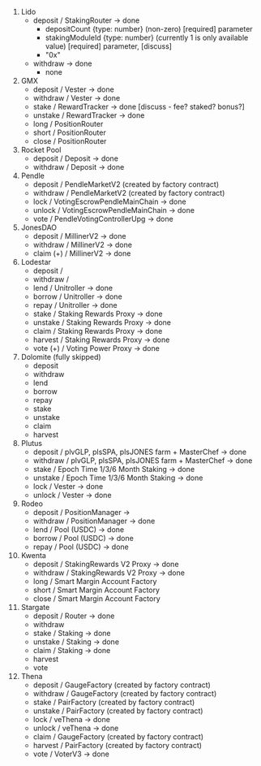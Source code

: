 1. Lido
   - deposit / StakingRouter -> done
     - depositCount {type: number} (non-zero) [required] parameter
     - stakingModuleId {type: number} (currently 1 is only available value) [required] parameter, [discuss]
     - "0x"
   - withdraw -> done
     - none
2. GMX
   - deposit / Vester -> done
   - withdraw / Vester -> done
   - stake / RewardTracker -> done [discuss - fee? staked? bonus?]
   - unstake / RewardTracker -> done
   - long / PositionRouter
   - short / PositionRouter
   - close / PositionRouter
3. Rocket Pool
   - deposit / Deposit -> done
   - withdraw / Deposit -> done
4. Pendle
   - deposit / PendleMarketV2 (created by factory contract)
   - withdraw / PendleMarketV2 (created by factory contract)
   - lock / VotingEscrowPendleMainChain -> done
   - unlock / VotingEscrowPendleMainChain -> done
   - vote / PendleVotingControllerUpg -> done
5. JonesDAO
   - deposit / MillinerV2 -> done
   - withdraw / MillinerV2 -> done
   - claim (+) / MillinerV2 -> done
6. Lodestar
   - deposit /
   - withdraw /
   - lend / Unitroller -> done
   - borrow / Unitroller -> done
   - repay / Unitroller -> done
   - stake / Staking Rewards Proxy -> done
   - unstake / Staking Rewards Proxy -> done
   - claim / Staking Rewards Proxy -> done
   - harvest / Staking Rewards Proxy -> done
   - vote (+) / Voting Power Proxy -> done
7. Dolomite (fully skipped)
   - deposit
   - withdraw
   - lend
   - borrow
   - repay
   - stake
   - unstake
   - claim
   - harvest
8. Plutus
   - deposit / plvGLP, plsSPA, plsJONES farm + MasterChef -> done
   - withdraw / plvGLP, plsSPA, plsJONES farm + MasterChef -> done
   - stake / Epoch Time 1/3/6 Month Staking -> done
   - unstake / Epoch Time 1/3/6 Month Staking -> done
   - lock / Vester -> done
   - unlock / Vester -> done
9. Rodeo
   - deposit / PositionManager ->
   - withdraw / PositionManager -> done
   - lend / Pool (USDC) -> done
   - borrow / Pool (USDC) -> done
   - repay / Pool (USDC) -> done
10. Kwenta
    - deposit / StakingRewards V2 Proxy -> done
    - withdraw / StakingRewards V2 Proxy -> done
    - long / Smart Margin Account Factory
    - short / Smart Margin Account Factory
    - close / Smart Margin Account Factory
11. Stargate
    - deposit / Router -> done
    - withdraw
    - stake / Staking -> done
    - unstake / Staking -> done
    - claim / Staking -> done
    - harvest
    - vote
12. Thena
    - deposit / GaugeFactory (created by factory contract)
    - withdraw / GaugeFactory (created by factory contract)
    - stake / PairFactory (created by factory contract)
    - unstake / PairFactory (created by factory contract)
    - lock / veThena -> done
    - unlock / veThena -> done
    - claim / GaugeFactory (created by factory contract)
    - harvest / PairFactory (created by factory contract)
    - vote / VoterV3 -> done
